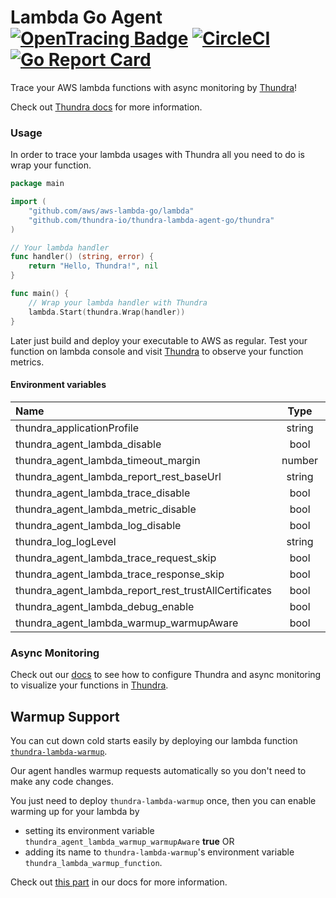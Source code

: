 # Lambda Go Agent [![OpenTracing Badge](https://img.shields.io/badge/OpenTracing-enabled-blue.svg)](http://opentracing.io) [![CircleCI](https://circleci.com/gh/thundra-io/thundra-lambda-agent-go.svg?style=svg)](https://circleci.com/gh/thundra-io/thundra-lambda-agent-go/) [![Go Report Card](https://goreportcard.com/badge/github.com/thundra-io/thundra-lambda-agent-go)](https://goreportcard.com/report/github.com/thundra-io/thundra-lambda-agent-go)

Trace your AWS lambda functions with async monitoring by [Thundra](https://www.thundra.io/)!

Check out [Thundra docs](https://docs.thundra.io/docs) for more information.

### Usage

In order to trace your lambda usages with Thundra all you need to do is wrap your function.

```go
package main

import (
	"github.com/aws/aws-lambda-go/lambda"
	"github.com/thundra-io/thundra-lambda-agent-go/thundra"
)

// Your lambda handler
func handler() (string, error) {
	return "Hello, Thundra!", nil
}

func main() {
	// Wrap your lambda handler with Thundra
	lambda.Start(thundra.Wrap(handler))
}
```
Later just build and deploy your executable to AWS as regular. Test your function on lambda console and visit [Thundra](https://console.thundra.io/) to observe your function metrics.

#### Environment variables

| Name                                     | Type   | Default Value |
|:-----------------------------------------|:------:|:-------------:|
| thundra_applicationProfile               | string |    default    |
| thundra_agent_lambda_disable             |  bool  |     false     |
| thundra_agent_lambda_timeout_margin      |  number|     200       |
| thundra_agent_lambda_report_rest_baseUrl | string |https://api.thundra.io/v1|
| thundra_agent_lambda_trace_disable       | bool   |false|
| thundra_agent_lambda_metric_disable      | bool |false|
| thundra_agent_lambda_log_disable         | bool |false|
| thundra_log_logLevel                     | string |TRACE|
| thundra_agent_lambda_trace_request_skip  |  bool  |     false     |
| thundra_agent_lambda_trace_response_skip |  bool  |     false     |
| thundra_agent_lambda_report_rest_trustAllCertificates |  bool  |     false     |
| thundra_agent_lambda_debug_enable        |  bool  |     false     |
| thundra_agent_lambda_warmup_warmupAware  | bool |  false  |


### Async Monitoring

Check out our [docs](https://docs.thundra.io/docs/how-to-setup-async-monitoring) to see how to configure Thundra and async monitoring to visualize your functions in [Thundra](https://www.thundra.io/).

## Warmup Support
You can cut down cold starts easily by deploying our lambda function [`thundra-lambda-warmup`](https://github.com/thundra-io/thundra-lambda-warmup).

Our agent handles warmup requests automatically so you don't need to make any code changes.

You just need to deploy `thundra-lambda-warmup` once, then you can enable warming up for your lambda by 
* setting its environment variable `thundra_agent_lambda_warmup_warmupAware` **true** OR
* adding its name to `thundra-lambda-warmup`'s environment variable `thundra_lambda_warmup_function`.

Check out [this part](https://thundra.readme.io/docs/how-to-warmup) in our docs for more information.
